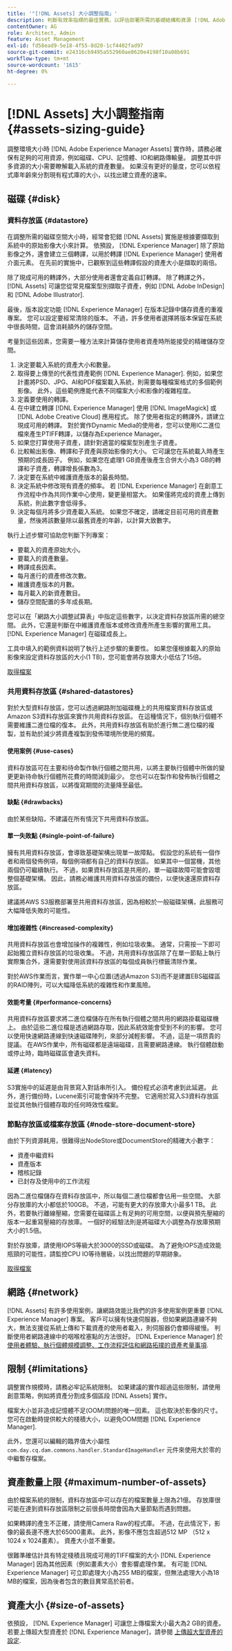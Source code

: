 ```yaml
---
title: '"[!DNL Assets] 大小調整指南」'
description: 判斷有效率指標的最佳實務，以評估部署所需的基礎結構和資源 [!DNL Adobe Experience Manager Assets].
contentOwner: AG
role: Architect, Admin
feature: Asset Management
exl-id: fd58ead9-5e18-4f55-8d20-1cf4402fad97
source-git-commit: e24316cb9495a552960ae0620e4198f10a08b691
workflow-type: tm+mt
source-wordcount: '1615'
ht-degree: 0%

---
```


# [!DNL Assets] 大小調整指南 {#assets-sizing-guide}

調整環境大小時 [!DNL Adobe Experience Manager Assets] 實作時，請務必確保有足夠的可用資源，例如磁碟、CPU、記憶體、IO和網路傳輸量。 調整其中許多資源的大小需要瞭解載入系統的資產數量。 如果沒有更好的量度，您可以依程式庫年齡來分割現有程式庫的大小，以找出建立資產的速率。

## 磁碟 {#disk}

### 資料存放區 {#datastore}

在調整所需的磁碟空間大小時，經常會犯錯 [!DNL Assets] 實施是根據要擷取到系統中的原始影像大小來計算。 依預設， [!DNL Experience Manager] 除了原始影像之外，還會建立三個轉譯，以用於轉譯 [!DNL Experience Manager] 使用者介面元素。 在先前的實施中，已觀察到這些轉譯假設的資產大小是擷取的兩倍。

除了現成可用的轉譯外，大部分使用者還會定義自訂轉譯。 除了轉譯之外， [!DNL Assets] 可讓您從常見檔案型別擷取子資產，例如 [!DNL Adobe InDesign] 和 [!DNL Adobe Illustrator].

最後，版本設定功能 [!DNL Experience Manager] 在版本記錄中儲存資產的重複專案。 您可以設定要經常清除的版本。 不過，許多使用者選擇將版本保留在系統中很長時間，這會消耗額外的儲存空間。

考量到這些因素，您需要一種方法來計算儲存使用者資產時所能接受的精確儲存空間。

1. 決定要載入系統的資產大小和數量。
1. 取得要上傳至的代表性資產範例 [!DNL Experience Manager]. 例如，如果您計畫將PSD、JPG、AI和PDF檔案載入系統，則需要每種檔案格式的多個範例影像。 此外，這些範例應能代表不同檔案大小和影像的複雜程度。
1. 定義要使用的轉譯。
1. 在中建立轉譯 [!DNL Experience Manager] 使用 [!DNL ImageMagick] 或 [!DNL Adobe Creative Cloud] 應用程式。 除了使用者指定的轉譯外，請建立現成可用的轉譯。 對於實作Dynamic Media的使用者，您可以使用IC二進位檔來產生PTIFF轉譯，以儲存為Experience Manager。
1. 如果您打算使用子資產，請針對適當的檔案型別產生子資產。
1. 比較輸出影像、轉譯和子資產與原始影像的大小。 它可讓您在系統載入時產生預期的成長因子。 例如，如果您在處理1 GB資產後產生合併大小為3 GB的轉譯和子資產，轉譯增長係數為3。
1. 決定要在系統中維護資產版本的最長時間。
1. 決定系統中修改現有資產的頻率。 若 [!DNL Experience Manager] 在創意工作流程中作為共同作業中心使用，變更量相當大。 如果僅將完成的資產上傳到系統，則此數字會低得多。
1. 決定每個月將多少資產載入系統。 如果您不確定，請確定目前可用的資產數量，然後將該數量除以最舊資產的年齡，以計算大致數字。

執行上述步驟可協助您判斷下列專案：

* 要載入的資產原始大小。
* 要載入的資產數量。
* 轉譯成長因素。
* 每月進行的資產修改次數。
* 維護資產版本的月數。
* 每月載入的新資產數目。
* 儲存空間配置的多年成長期。

您可以在「網路大小調整試算表」中指定這些數字，以決定資料存放區所需的總空間。 此外，它還是判斷在中維護資產版本或修改資產所產生影響的實用工具。 [!DNL Experience Manager] 在磁碟成長上。

工具中填入的範例資料說明了執行上述步驟的重要性。 如果您僅根據載入的原始影像來設定資料存放區的大小(1 TB)，您可能會將存放庫大小低估了15倍。

[取得檔案](assets/disk_sizing_tool.xlsx)

### 共用資料存放區 {#shared-datastores}

對於大型資料存放區，您可以透過網路附加磁碟機上的共用檔案資料存放區或Amazon S3資料存放區來實作共用資料存放區。 在這種情況下，個別執行個體不需要維護二進位檔的復本。 此外，共用資料存放區有助於進行無二進位檔的複製，並有助於減少將資產複製到發佈環境所使用的頻寬。

#### 使用案例 {#use-cases}

資料存放區可在主要和待命製作執行個體之間共用，以將主要執行個體中所做的變更更新待命執行個體所花費的時間減到最少。 您也可以在製作和發佈執行個體之間共用資料存放區，以將復寫期間的流量降至最低。

#### 缺點 {#drawbacks}

由於某些缺陷，不建議在所有情況下共用資料存放區。

#### 單一失敗點 {#single-point-of-failure}

擁有共用資料存放區，會導致基礎架構出現單一故障點。 假設您的系統有一個作者和兩個發佈例項，每個例項都有自己的資料存放區。 如果其中一個當機，其他兩個仍可繼續執行。 不過，如果資料存放區是共用的，單一磁碟故障可能會毀壞整個基礎架構。 因此，請務必維護共用資料存放區的備份，以便快速還原資料存放區。

建議將AWS S3服務部署至共用資料存放區，因為相較於一般磁碟架構，此服務可大幅降低失敗的可能性。

#### 增加複雜性 {#increased-complexity}

共用資料存放區也會增加操作的複雜性，例如垃圾收集。 通常，只需按一下即可起始獨立資料存放區的垃圾收集。 不過，共用資料存放區除了在單一節點上執行實際集合外，還需要對使用該資料存放區的每個成員執行標籤清除作業。

對於AWS作業而言，實作單一中心位置(透過Amazon S3)而不是建置EBS磁碟區的RAID陣列，可以大幅降低系統的複雜性和作業風險。

#### 效能考量 {#performance-concerns}

共用資料存放區要求將二進位檔儲存在所有執行個體之間共用的網路掛載磁碟機上。 由於這些二進位檔是透過網路存取，因此系統效能會受到不利的影響。 您可以使用快速網路連線到快速磁碟陣列，來部分減輕影響。 不過，這是一項昂貴的提議。 在AWS作業中，所有磁碟都是遠端磁碟，且需要網路連線。 執行個體啟動或停止時，臨時磁碟區會遺失資料。

#### 延遲 {#latency}

S3實施中的延遲是由背景寫入對話串所引入。 備份程式必須考慮到此延遲。 此外，進行備份時，Lucene索引可能會保持不完整。 它適用於寫入S3資料存放區並從其他執行個體存取的任何時效性檔案。

### 節點存放區或檔案存放區 {#node-store-document-store}

由於下列資源耗用，很難得出NodeStore或DocumentStore的精確大小數字：

* 資產中繼資料
* 資產版本
* 稽核記錄
* 已封存及使用中的工作流程

因為二進位檔儲存在資料存放區中，所以每個二進位檔都會佔用一些空間。 大部分存放庫的大小都低於100GB。 不過，可能有更大的存放庫大小最多1 TB。 此外，若要執行離線壓縮，您需要在磁碟區上有足夠的可用空間，以便與預先壓縮的版本一起重寫壓縮的存放庫。 一個好的經驗法則是將磁碟大小調整為存放庫預期大小的1.5倍。

對於存放庫，請使用IOPS等級大於3000的SSD或磁碟。 為了避免IOPS造成效能瓶頸的可能性，請監控CPU IO等待層級，以找出問題的早期跡象。

[取得檔案](assets/aem_environment_sizingtool.xlsx)

## 網路 {#network}

[!DNL Assets] 有許多使用案例，讓網路效能比我們的許多使用案例更重要 [!DNL Experience Manager] 專案。 客戶可以擁有快速伺服器，但如果網路連線不夠大，無法支援從系統上傳和下載資產的使用者載入，則伺服器仍會顯得緩慢。 判斷使用者網路連線中的咽喉栓塞點的方法很好。 [!DNL Experience Manager] 於 [使用者體驗、執行個體規模調整、工作流程評估和網路拓撲的資產考量事項](/help/assets/assets-network-considerations.md).

## 限制 {#limitations}

調整實作規模時，請務必牢記系統限制。 如果建議的實作超過這些限制，請使用創意策略，例如將資產分割成多個區段 [!DNL Assets] 實作。

檔案大小並非造成記憶體不足(OOM)問題的唯一因素。 這也取決於影像的尺寸。 您可在啟動時提供較大的棧積大小，以避免OOM問題 [!DNL Experience Manager].

此外，您還可以編輯的臨界值大小屬性 `com.day.cq.dam.commons.handler.StandardImageHandler` 元件來使用大於零的中繼暫存檔案。

## 資產數量上限 {#maximum-number-of-assets}

由於檔案系統的限制，資料存放區中可以存在的檔案數量上限為21億。 存放庫很可能在達到資料存放區限制之前很長時間會因為大量節點而遇到問題。

如果轉譯的產生不正確，請使用Camera Raw的程式庫。 不過，在此情況下，影像的最長邊不應大於65000畫素。 此外，影像不應包含超過512 MP （512 x 1024 x 1024畫素）。 資產大小並不重要。

很難準確估計具有特定棧積且現成可用的TIFF檔案的大小 [!DNL Experience Manager] 因為其他因素（例如畫素大小）會影響處理作業。 有可能 [!DNL Experience Manager] 可立即處理大小為255 MB的檔案，但無法處理大小為18 MB的檔案，因為後者包含的數目異常高於前者。

## 資產大小 {#size-of-assets}

依預設， [!DNL Experience Manager] 可讓您上傳檔案大小最大為2 GB的資產。 若要上傳超大型資產於 [!DNL Experience Manager]，請參閱 [上傳超大型資產的設定](managing-video-assets.md#configuration-to-upload-assets-that-are-larger-than-gb).
